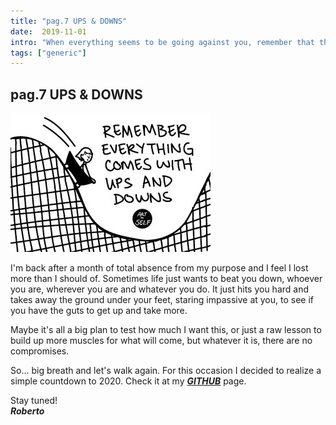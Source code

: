 ```yaml
---
title: "pag.7 UPS & DOWNS"
date:  2019-11-01
intro: "When everything seems to be going against you, remember that the airplane takes off against the wind, not with it. - Henry Ford"
tags: ["generic"]
---
```


## pag.7 UPS & DOWNS

![ups](../images/blogups.jpg)

I'm back after a month of total absence from my purpose and I feel I lost more than I should of. Sometimes life just wants to beat you down, whoever you are, wherever you are and whatever you do. It just hits you hard and takes away the ground under your feet, staring impassive at you, to see if you have the guts to get up and take more.

Maybe it's all a big plan to test how much I want this, or just a raw lesson to build up more muscles for what will come, but whatever it is, there are no compromises. 

So... big breath and let's walk again.
For this occasion I decided to realize a simple countdown to 2020. Check it at my ***[GITHUB](https://github.com/RobertoCastelli)*** page.

Stay tuned!   
***Roberto***
